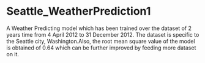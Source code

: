 # Seattle_WeatherPrediction1
A Weather Predicting model which has been trained over the dataset of 2 years time from 4 April 2012 to 31 December 2012. The dataset is specific to the Seattle city, Washington.Also, the root mean square value of the model is obtained of 0.64 which can be further improved by feeding more dataset on it.
